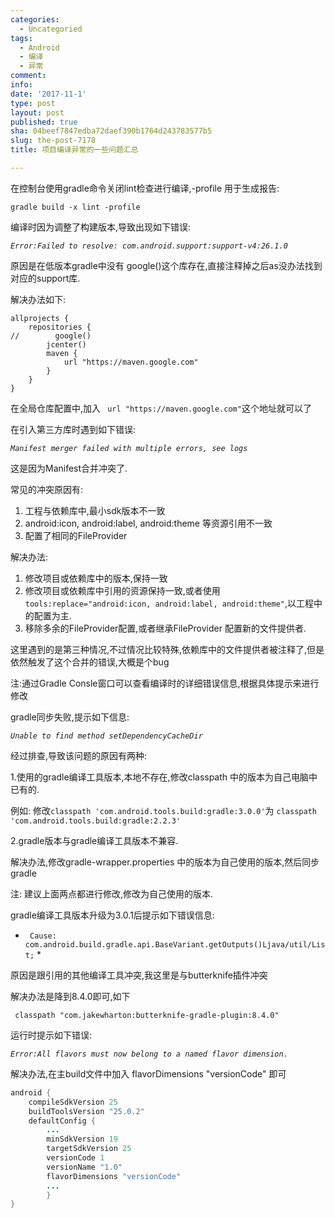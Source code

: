 ```yaml
---
categories:
  - Uncategoried
tags:
  - Android
  - 编译
  - 异常
comment: 
info: 
date: '2017-11-1'
type: post
layout: post
published: true
sha: 04beef7847edba72daef390b1764d243783577b5
slug: the-post-7178
title: 项目编译异常的一些问题汇总

---
```




在控制台使用gradle命令关闭lint检查进行编译,-profile 用于生成报告:

`gradle build -x lint -profile`

编译时因为调整了构建版本,导致出现如下错误:

 *`Error:Failed to resolve: com.android.support:support-v4:26.1.0`*

原因是在低版本gradle中没有 google()这个库存在,直接注释掉之后as没办法找到对应的support库.

解决办法如下:


```
allprojects {
    repositories {
//        google()
        jcenter()
        maven {
            url "https://maven.google.com"
        }
    }
}
```

在全局仓库配置中,加入 ` url "https://maven.google.com"`这个地址就可以了


在引入第三方库时遇到如下错误:

 *`Manifest merger failed with multiple errors, see logs `*

这是因为Manifest合并冲突了.

常见的冲突原因有:
1. 工程与依赖库中,最小sdk版本不一致
2. android:icon, android:label, android:theme 等资源引用不一致
3. 配置了相同的FileProvider

解决办法:
1. 修改项目或依赖库中的版本,保持一致
2. 修改项目或依赖库中引用的资源保持一致,或者使用`tools:replace="android:icon, android:label, android:theme"`,以工程中的配置为主.
3. 移除多余的FileProvider配置,或者继承FileProvider 配置新的文件提供者.

这里遇到的是第三种情况,不过情况比较特殊,依赖库中的文件提供者被注释了,但是依然触发了这个合并的错误,大概是个bug

注:通过Gradle Consle窗口可以查看编译时的详细错误信息,根据具体提示来进行修改


gradle同步失败,提示如下信息:

*`Unable to find method setDependencyCacheDir`*

经过排查,导致该问题的原因有两种:

1.使用的gradle编译工具版本,本地不存在,修改classpath 中的版本为自己电脑中已有的.

例如:
修改`classpath 'com.android.tools.build:gradle:3.0.0'`为
`classpath 'com.android.tools.build:gradle:2.2.3'`

2.gradle版本与gradle编译工具版本不兼容.

解决办法,修改gradle-wrapper.properties 中的版本为自己使用的版本,然后同步gradle

注: 建议上面两点都进行修改,修改为自己使用的版本.


gradle编译工具版本升级为3.0.1后提示如下错误信息:

* ` Cause: com.android.build.gradle.api.BaseVariant.getOutputs()Ljava/util/List;` *

原因是跟引用的其他编译工具冲突,我这里是与butterknife插件冲突

解决办法是降到8.4.0即可,如下

 ` classpath "com.jakewharton:butterknife-gradle-plugin:8.4.0"`

运行时提示如下错误:

*`Error:All flavors must now belong to a named flavor dimension. `*

解决办法,在主build文件中加入 flavorDimensions "versionCode" 即可

```java
android {
    compileSdkVersion 25
    buildToolsVersion "25.0.2"
    defaultConfig {
        ...
        minSdkVersion 19
        targetSdkVersion 25
        versionCode 1
        versionName "1.0"
        flavorDimensions "versionCode"
		...
		}
}
```
